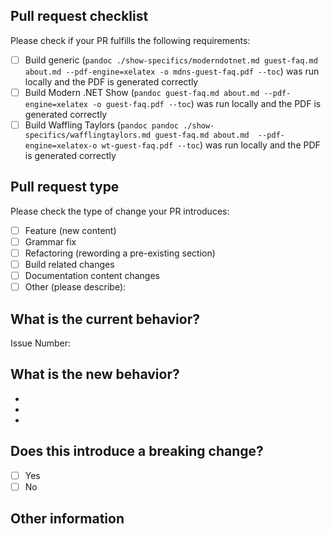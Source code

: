 ## Pull request checklist

Please check if your PR fulfills the following requirements:

- [ ] Build generic (`pandoc ./show-specifics/moderndotnet.md guest-faq.md about.md --pdf-engine=xelatex -o mdns-guest-faq.pdf --toc`) was run locally and the PDF is generated correctly
- [ ] Build Modern .NET Show (`pandoc guest-faq.md about.md --pdf-engine=xelatex -o guest-faq.pdf --toc`) was run locally and the PDF is generated correctly
- [ ] Build Waffling Taylors (`pandoc pandoc ./show-specifics/wafflingtaylors.md guest-faq.md about.md  --pdf-engine=xelatex-o wt-guest-faq.pdf --toc`) was run locally and the PDF is generated correctly

## Pull request type

Please check the type of change your PR introduces:

- [ ] Feature (new content)
- [ ] Grammar fix
- [ ] Refactoring (rewording a pre-existing section)
- [ ] Build related changes
- [ ] Documentation content changes
- [ ] Other (please describe): 

## What is the current behavior?

Issue Number: 

## What is the new behavior?

-
-
-

## Does this introduce a breaking change?

- [ ] Yes
- [ ] No

<!-- If this introduces a breaking change, please describe the impact and migration path for existing applications below. -->


## Other information

<!-- Any other information that is important to this PR such as screenshots of how the component looks before and after the change. -->
